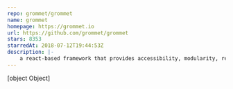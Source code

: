 ```yaml
---
repo: grommet/grommet
name: grommet
homepage: https://grommet.io
url: https://github.com/grommet/grommet
stars: 8353
starredAt: 2018-07-12T19:44:53Z
description: |-
    a react-based framework that provides accessibility, modularity, responsiveness, and theming in a tidy package
---
```


[object Object]
